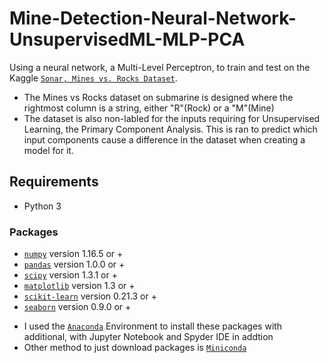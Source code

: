 # Mine-Detection-Neural-Network-UnsupervisedML-MLP-PCA
Using a neural network, a Multi-Level Perceptron, to train and test on the Kaggle [`Sonar, Mines vs. Rocks Dataset`](https://www.kaggle.com/mattcarter865/mines-vs-rocks).
- The Mines vs Rocks dataset on submarine is designed where the rightmost column is a string, either "R"(Rock) or a "M"(Mine)
- The dataset is also non-labled for the inputs requiring for Unsupervised Learning, the Primary Component Analysis.  This is ran to predict which input components cause a difference in the dataset when creating a model for it.

## Requirements
- Python 3 
### Packages
- [`numpy`](http://www.numpy.org/) version 1.16.5 or +  
- [`pandas`](https://pandas.pydata.org/) version 1.0.0 or +  
- [`scipy`](http://www.scipy.org/) version 1.3.1 or +
- [`matplotlib`](http://matplotlib.org/) version 1.3 or +
- [`scikit-learn`](http://scikit-learn.or) version 0.21.3 or +
- [`seaborn`](https://seaborn.pydata.org/) version 0.9.0 or +
* I used the [`Anaconda`](https://www.anaconda.com/products/individual) Environment to install these packages with additional, with Jupyter Notebook and Spyder IDE in addtion
* Other method to just download packages is [`Miniconda`](https://docs.conda.io/en/latest/miniconda.html)
